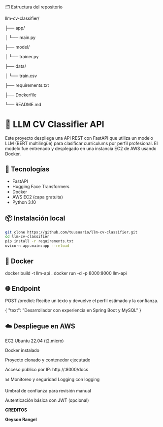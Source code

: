 🗂️ Estructura del repositorio

llm-cv-classifier/

├── app/

│   └── main.py

├── model/

│   └── trainer.py

├── data/

│   └── train.csv


├── requirements.txt

├── Dockerfile

└── README.md

# 🧠 LLM CV Classifier API

Este proyecto despliega una API REST con FastAPI que utiliza un modelo LLM (BERT multilingüe) para clasificar currículums por perfil profesional. El modelo fue entrenado y desplegado en una instancia EC2 de AWS usando Docker.

## 🚀 Tecnologías
- FastAPI
- Hugging Face Transformers
- Docker
- AWS EC2 (capa gratuita)
- Python 3.10

## 📦 Instalación local

```bash
git clone https://github.com/tuusuario/llm-cv-classifier.git
cd llm-cv-classifier
pip install -r requirements.txt
uvicorn app.main:app --reload
```


## 🐳 Docker
docker build -t llm-api .
docker run -d -p 8000:8000 llm-api

## 🌐 Endpoint
POST /predict: Recibe un texto y devuelve el perfil estimado y la confianza.

{
  "text": "Desarrollador con experiencia en Spring Boot y MySQL"
}

## ☁️ Despliegue en AWS
EC2 Ubuntu 22.04 (t2.micro)

Docker instalado

Proyecto clonado y contenedor ejecutado

Acceso público por IP: http://<IP>:8000/docs

📊 Monitoreo y seguridad
Logging con logging

Umbral de confianza para revisión manual

Autenticación básica con JWT (opcional)


**CREDITOS**

**Geyson Rangel**

